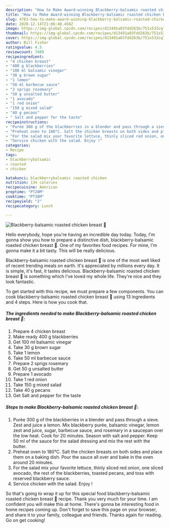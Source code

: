 ```yaml
---
description: "How to Make Award-winning Blackberry-balsamic roasted chicken breast 💜"
title: "How to Make Award-winning Blackberry-balsamic roasted chicken breast 💜"
slug: 4783-how-to-make-award-winning-blackberry-balsamic-roasted-chicken-breast
date: 2020-12-14T21:08:48.456Z
image: https://img-global.cpcdn.com/recipes/d13491a03fdd263b/751x532cq70/blackberry-balsamic-roasted-chicken-breast-💜-recipe-main-photo.jpg
thumbnail: https://img-global.cpcdn.com/recipes/d13491a03fdd263b/751x532cq70/blackberry-balsamic-roasted-chicken-breast-💜-recipe-main-photo.jpg
cover: https://img-global.cpcdn.com/recipes/d13491a03fdd263b/751x532cq70/blackberry-balsamic-roasted-chicken-breast-💜-recipe-main-photo.jpg
author: Bill Fisher
ratingvalue: 4.5
reviewcount: 7489
recipeingredient:
- "4 chicken breast"
- "400 g blackberries"
- "100 ml balsamic vinegar"
- "30 g brown sugar"
- "1 lemon"
- "50 ml barbecue sauce"
- "2 sprigs rosemary"
- "50 g unsalted butter"
- "1 avocado"
- "1 red onion"
- "150 g mixed salad"
- "40 g pecans"
- " Salt and pepper for the taste"
recipeinstructions:
- "Purée 300 g of the blackberries in a blender and pass through a sieve. Zest and juice a lemon. Mix blackberry purée, balsamic vinegar, lemon zest and juice, sugar, barbecue sauce, and rosemary in a saucepan over the low heat. Cook for 20 minutes. Season with salt and pepper. Keep 50 ml of the sauce for the salad dressing and mix the rest with the butter."
- "Preheat oven to 180°C. Salt the chicken breasts on both sides and place them on a baking dish. Pour the sauce all over and bake in the oven around 20 minutes."
- "For the salad mix your favorite lettuce, thinly sliced red onion, one sliced avocado, the rest of the blackberries, toasted pecans, and toss with reserved blackberry sauce."
- "Service chicken with the salad. Enjoy !"
categories:
- Recipe
tags:
- blackberrybalsamic
- roasted
- chicken

katakunci: blackberrybalsamic roasted chicken 
nutrition: 134 calories
recipecuisine: American
preptime: "PT20M"
cooktime: "PT38M"
recipeyield: "2"
recipecategory: Lunch

---
```



![Blackberry-balsamic roasted chicken breast 💜](https://img-global.cpcdn.com/recipes/d13491a03fdd263b/751x532cq70/blackberry-balsamic-roasted-chicken-breast-💜-recipe-main-photo.jpg)

Hello everybody, hope you're having an incredible day today. Today, I'm gonna show you how to prepare a distinctive dish, blackberry-balsamic roasted chicken breast 💜. One of my favorites food recipes. For mine, I'm gonna make it a bit tasty. This will be really delicious.

Blackberry-balsamic roasted chicken breast 💜 is one of the most well liked of recent trending meals on earth. It's appreciated by millions every day. It is simple, it's fast, it tastes delicious. Blackberry-balsamic roasted chicken breast 💜 is something which I've loved my whole life. They're nice and they look fantastic.




To get started with this recipe, we must prepare a few components. You can cook blackberry-balsamic roasted chicken breast 💜 using 13 ingredients and 4 steps. Here is how you cook that.

<!--inarticleads1-->

##### The ingredients needed to make Blackberry-balsamic roasted chicken breast 💜:

1. Prepare 4 chicken breast
1. Make ready 400 g blackberries
1. Get 100 ml balsamic vinegar
1. Take 30 g brown sugar
1. Take 1 lemon
1. Take 50 ml barbecue sauce
1. Prepare 2 sprigs rosemary
1. Get 50 g unsalted butter
1. Prepare 1 avocado
1. Take 1 red onion
1. Take 150 g mixed salad
1. Take 40 g pecans
1. Get  Salt and pepper for the taste




<!--inarticleads2-->

##### Steps to make Blackberry-balsamic roasted chicken breast 💜:

1. Purée 300 g of the blackberries in a blender and pass through a sieve. Zest and juice a lemon. Mix blackberry purée, balsamic vinegar, lemon zest and juice, sugar, barbecue sauce, and rosemary in a saucepan over the low heat. Cook for 20 minutes. Season with salt and pepper. Keep 50 ml of the sauce for the salad dressing and mix the rest with the butter.
1. Preheat oven to 180°C. Salt the chicken breasts on both sides and place them on a baking dish. Pour the sauce all over and bake in the oven around 20 minutes.
1. For the salad mix your favorite lettuce, thinly sliced red onion, one sliced avocado, the rest of the blackberries, toasted pecans, and toss with reserved blackberry sauce.
1. Service chicken with the salad. Enjoy !




So that's going to wrap it up for this special food blackberry-balsamic roasted chicken breast 💜 recipe. Thank you very much for your time. I am confident you will make this at home. There's gonna be interesting food in home recipes coming up. Don't forget to save this page on your browser, and share it to your family, colleague and friends. Thanks again for reading. Go on get cooking!
